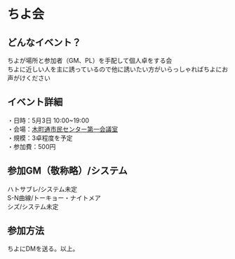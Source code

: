 # ちよ会
## どんなイベント？
 ちよが場所と参加者（GM、PL）を手配して個人卓をする会  
 ちよに近しい人を主に誘っているので他に誘いたい方がいらっしゃればちよにお声がけください
 
 
## イベント詳細
 ・日時：5月3日 10:00~19:00  
 ・会場：[木町通市民センター第一会議室](http://www.hm-sendai.jp/siminc/sisetu/aoba17.html)  
 ・規模：3卓程度を予定  
 ・参加費：500円
 
 
## 参加GM（敬称略）/システム
 ハトサブレ/システム未定  
 S-N曲線/トーキョー・ナイトメア  
 シズ/システム未定

 
## 参加方法
 ちよにDMを送る。以上。  

